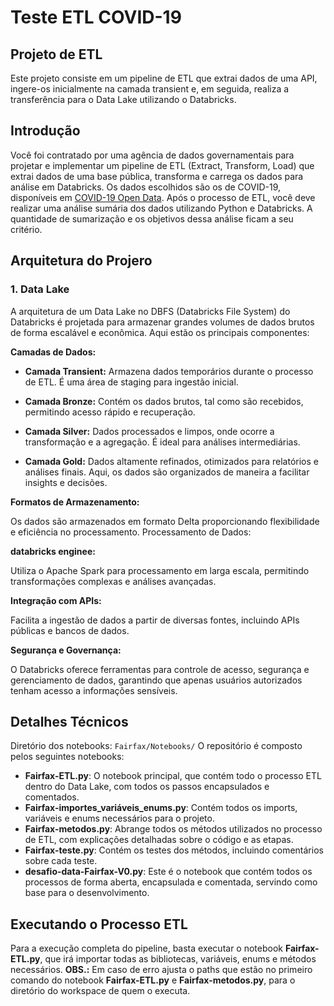 # Teste ETL COVID-19

## Projeto de ETL
Este projeto consiste em um pipeline de ETL que extrai dados de uma API, ingere-os inicialmente na camada transient e, em seguida, realiza a transferência para o Data Lake utilizando o Databricks.

## Introdução
Você foi contratado por uma agência de dados governamentais para projetar e implementar um pipeline de ETL (Extract, Transform, Load) que extrai dados de uma base pública, transforma e carrega os dados para análise em Databricks. Os dados escolhidos são os de COVID-19, disponíveis em [COVID-19 Open Data](https://storage.googleapis.com/covid19-open-data/v3/latest/aggregated.csv). Após o processo de ETL, você deve realizar uma análise sumária dos dados utilizando Python e Databricks. A quantidade de sumarização e os objetivos dessa análise ficam a seu critério.
## Arquitetura do Projero
### 1. Data Lake
A arquitetura de um Data Lake no DBFS (Databricks File System) do Databricks é projetada para armazenar grandes volumes de dados brutos de forma escalável e econômica. Aqui estão os principais componentes:

**Camadas de Dados:**

- **Camada Transient:** Armazena dados temporários durante o processo de ETL. É uma área de staging para ingestão inicial.

- **Camada Bronze:** Contém os dados brutos, tal como são recebidos, permitindo acesso rápido e recuperação.

- **Camada Silver:** Dados processados e limpos, onde ocorre a transformação e a agregação. É ideal para análises intermediárias.

- **Camada Gold:** Dados altamente refinados, otimizados para relatórios e análises finais. Aqui, os dados são organizados de maneira a facilitar insights e decisões.

**Formatos de Armazenamento:**

Os dados são armazenados em formato Delta proporcionando flexibilidade e eficiência no processamento.
Processamento de Dados:

**databricks enginee:**

Utiliza o Apache Spark para processamento em larga escala, permitindo transformações complexas e análises avançadas.

**Integração com APIs:**

Facilita a ingestão de dados a partir de diversas fontes, incluindo APIs públicas e bancos de dados.

**Segurança e Governança:**

O Databricks oferece ferramentas para controle de acesso, segurança e gerenciamento de dados, garantindo que apenas usuários autorizados tenham acesso a informações sensíveis.
## Detalhes Técnicos
Diretório dos notebooks: `Fairfax/Notebooks/`
O repositório é composto pelos seguintes notebooks:
- **Fairfax-ETL.py**: O notebook principal, que contém todo o processo ETL dentro do Data Lake, com todos os passos encapsulados e comentados.
- **Fairfax-importes_variáveis_enums.py**: Contém todos os imports, variáveis e enums necessários para o projeto.
- **Fairfax-metodos.py**: Abrange todos os métodos utilizados no processo de ETL, com explicações detalhadas sobre o código e as etapas.
- **Fairfax-teste.py**: Contém os testes dos métodos, incluindo comentários sobre cada teste.
- **desafio-data-Fairfax-V0.py**: Este é o notebook que contém todos os processos de forma aberta, encapsulada e comentada, servindo como base para o desenvolvimento.

## Executando o Processo ETL

Para a execução completa do pipeline, basta executar o notebook **Fairfax-ETL.py**, que irá importar todas as bibliotecas, variáveis, enums e métodos necessários.
**OBS.:** Em caso de erro ajusta o paths que estão no primeiro comando do notebook **Fairfax-ETL.py** e  **Fairfax-metodos.py**, para o diretório do workspace de quem o executa.




